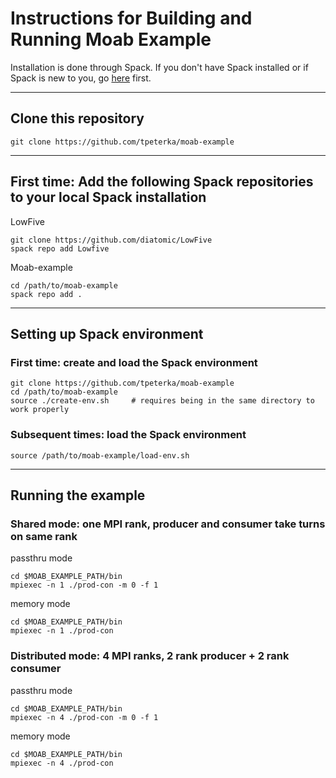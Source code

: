 # Instructions for Building and Running Moab Example

Installation is done through Spack. If you don't have Spack installed or if Spack is new to you, go [here](https://spack.readthedocs.io/en/latest/) first.

-----

## Clone this repository

```
git clone https://github.com/tpeterka/moab-example
```

-----

## First time: Add the following Spack repositories to your local Spack installation

LowFive
```
git clone https://github.com/diatomic/LowFive
spack repo add Lowfive
```

Moab-example
```
cd /path/to/moab-example
spack repo add .
```

-----
## Setting up Spack environment

### First time: create and load the Spack environment

```
git clone https://github.com/tpeterka/moab-example
cd /path/to/moab-example
source ./create-env.sh     # requires being in the same directory to work properly
```

### Subsequent times: load the Spack environment

```
source /path/to/moab-example/load-env.sh
```

-----

## Running the example

### Shared mode: one MPI rank, producer and consumer take turns on same rank

passthru mode
```
cd $MOAB_EXAMPLE_PATH/bin
mpiexec -n 1 ./prod-con -m 0 -f 1
```
memory mode
```
cd $MOAB_EXAMPLE_PATH/bin
mpiexec -n 1 ./prod-con
```
### Distributed mode: 4 MPI ranks, 2 rank producer + 2 rank consumer

passthru mode
```
cd $MOAB_EXAMPLE_PATH/bin
mpiexec -n 4 ./prod-con -m 0 -f 1
```
memory mode
```
cd $MOAB_EXAMPLE_PATH/bin
mpiexec -n 4 ./prod-con
```



